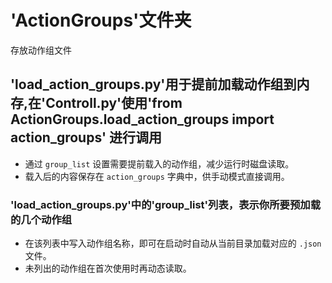 # 'ActionGroups'文件夹
存放动作组文件

## 'load_action_groups.py'用于提前加载动作组到内存,在'Controll.py'使用'from ActionGroups.load_action_groups import action_groups' 进行调用
- 通过 `group_list` 设置需要提前载入的动作组，减少运行时磁盘读取。
- 载入后的内容保存在 `action_groups` 字典中，供手动模式直接调用。

### 'load_action_groups.py'中的'group_list'列表，表示你所要预加载的几个动作组
- 在该列表中写入动作组名称，即可在启动时自动从当前目录加载对应的 `.json` 文件。
- 未列出的动作组在首次使用时再动态读取。


